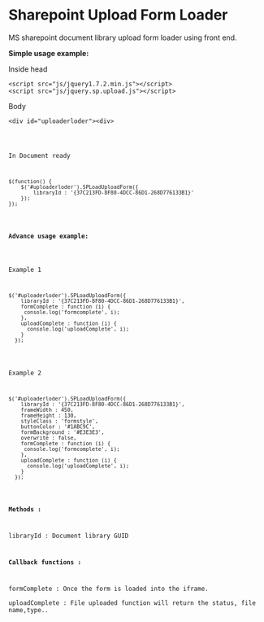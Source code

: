 Sharepoint Upload Form Loader
=============================

MS sharepoint document library upload form loader using front end.

<p><strong>Simple usage example:</strong></p>

<p>Inside head</p>
<pre><code>&lt;script src="js/jquery1.7.2.min.js"&gt;&lt;/script&gt;
&lt;script src="js/jquery.sp.upload.js"&gt;&lt;/script&gt;</code></pre>

<p>Body</p>
<pre><code>&lt;div id="uploaderloder"&gt;&lt;div&gt;</pre>

<p>In Document ready</p>
<pre><code>$(function() {
    $('#uploaderloder').SPLoadUploadForm({
        libraryId : '{37C213FD-8F80-4DCC-86D1-268D776133B1}'
    });
});</code></pre>


<p><strong>Advance usage example:</strong></p>

<p>Example 1</p>
<pre><code>$('#uploaderloder').SPLoadUploadForm({
    libraryId : '{37C213FD-8F80-4DCC-86D1-268D776133B1}',
    formComplete : function (i) {
     console.log('formcomplete', i);
    },
    uploadComplete : function (i) {
      console.log('uploadComplete', i);
    }
  });</code></pre>


<p>Example 2</p>
<pre><code>$('#uploaderloder').SPLoadUploadForm({
    libraryId : '{37C213FD-8F80-4DCC-86D1-268D776133B1}',
    frameWidth : 450,
    frameHeight : 130,
    styleClass : 'formstyle',
    buttonColor : '#1ABC9C',
    formBackground : '#E3E3E3',
    overwrite : false,
    formComplete : function (i) {
     console.log('formcomplete', i);
    },
    uploadComplete : function (i) {
      console.log('uploadComplete', i);
    }
  });</code></pre>
  
<p><strong>Methods :</strong></p>
<p>libraryId : Document library GUID</p>
<p><strong>Callback functions :</strong></p>
<p>formComplete : Once the form is loaded into the iframe. 
<br/>uploadComplete : File uploaded function will return the status, file name,type..</p>

